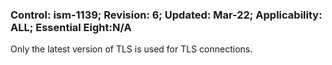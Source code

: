 ### Control: ism-1139; Revision: 6; Updated: Mar-22; Applicability: ALL; Essential Eight:N/A
<p>Only the latest version of TLS is used for TLS connections.</p>